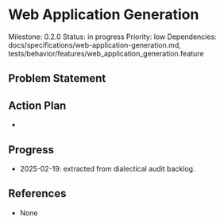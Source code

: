 # Web Application Generation
Milestone: 0.2.0
Status: in progress
Priority: low
Dependencies: docs/specifications/web-application-generation.md, tests/behavior/features/web_application_generation.feature

## Problem Statement
<description>


## Action Plan
- <tasks>

## Progress
- 2025-02-19: extracted from dialectical audit backlog.

## References
- None
